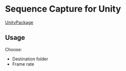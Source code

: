 # Sequence Capture for Unity
[UnityPackage](SequenceCapture.unitypackage)

## Usage
Choose:
 - Destination folder
 - Frame rate
 
